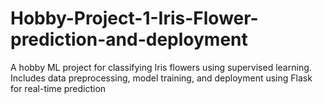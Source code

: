 # Hobby-Project-1-Iris-Flower-prediction-and-deployment
A hobby ML project for classifying Iris flowers using supervised learning. Includes data preprocessing, model training, and deployment using Flask for real-time prediction
